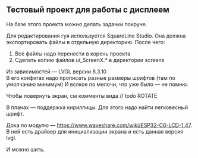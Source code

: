 ## Тестовый проект для работы с дисплеем

На базе этого проекта можно делать задачки покруче.

Для редактирования гуя используется SquareLine Studio. Она должна экспортировать файлы в отдельную директорию. После чего:  
1. Все файлы надо перенести в корень проекта
2. Сделать копию файлов ui_ScreenX.* в директории screens

Из зависимостей — LVGL версии 8.3.10  
В его конфигах надо прописать разные размеры шрифтов (там по умолчанию минимум)
И всякое по мелочи, что уже было — не помню.

Чтобы повернуть экран, см комменты вида // todo ROTATE

В планах — поддержка кириллицы. Для этого надо найти легковесный шрифт.

Дока по модулю — https://www.waveshare.com/wiki/ESP32-C6-LCD-1.47. В ней есть драйвер для инициализации экрана и есть данная версия lvgl.

И можно шить.